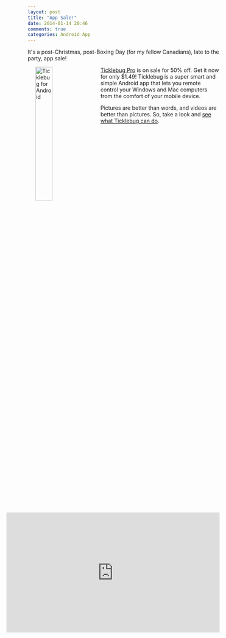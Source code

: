 ```yaml
---
layout: post
title: "App Sale!"
date: 2014-01-14 20:46
comments: true
categories: Android App 
---
```


It's a post-Christmas, post-Boxing Day (for my fellow Canadians), late to the party, app sale!

<div class="clearfix">
<img src="https://dl.dropbox.com/u/6578423/gnexus.png"  alt="Ticklebug for Android" width="30%" style="float: left;margin:0 20px;"/>
<p>
<a href="https://play.google.com/store/apps/details?id=com.nloko.android.ticklebug.pro">Ticklebug Pro</a> is on sale for 50% off. Get it now for only $1.49! Ticklebug is a super smart and simple Android app that lets you remote control your Windows and Mac computers from the comfort of your mobile device.
</p>
</div>

<div class="mt4 clearfix">
<iframe width="560" height="315" src="https://www.youtube.com/embed/0UfeGpUOKe0" frameborder="0" allowfullscreen style="float: right;"></iframe>
<p>
Pictures are better than words, and videos are better than pictures. So, take a look and <a href="http://ticklebugapp.nloko.ca">see what Ticklebug can do</a>.
</p>
</div>

